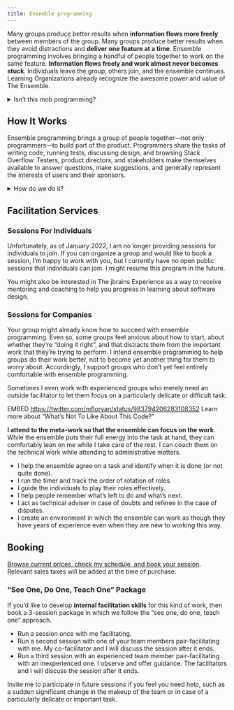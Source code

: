```yaml
---
title: Ensemble programming
---
```


Many groups produce better results when **information flows more freely** between members of the group. Many groups produce better results when they avoid distractions and **deliver one feature at a time**. Ensemble programming involves bringing a handful of people together to work on the same feature. **Information flows freely and work almost never becomes stuck**. Individuals leave the group, others join, and the ensemble continues. Learning Organizations already recognize the awesome power and value of The Ensemble.

<details>

<summary>Isn’t this mob programming?</summary>

You might know ensemble programming by its other name, mob programming. In some parts of the English-speaking world, “mobbing” has become synonymous with bullying, which has caused some people to prefer the term “ensemble”. Whether you think of it as a mob or an ensemble, I feel confident that we mean the same thing.
</details>

## How It Works

Ensemble programming brings a group of people together—not only programmers—to build part of the product. Programmers share the tasks of writing code, running tests, discussing design, and browsing Stack Overflow. Testers, product directors, and stakeholders make themselves available to answer questions, make suggestions, and generally represent the interests of users and their sponsors.

<details>
<summary>How do we do it?</summary>

The details can vary, but I think of the core practice like this:

- A group of people, as few as 3 and as many as 8, come together in the same space—virtual or physical.
- The ensemble agrees on a task and reaches agreement on what it means to finish the task. They begin with the end in mind.
- The ensemble starts with a Driver and a Navigator. The Driver focuses on each microstep and the Navigator thinks more about where the Driver should go next. Everyone else provides support in any way they can. The Wisdom of the Crowd helps good things happen.
- The members of the ensemble rotate through the roles of Driver, Navigator, and Support. Sometimes they use a timer to decide when to rotate roles and sometimes they wait for a “reasonable break in the action”.
- The Navigator announces the next step and the Driver does the typing. The Support folks and the Navigator engage in ongoing negotiation about what’s left to do and what should happen next.
- Although the ensemble can rotate roles as they wish, I find good results when the Driver ends their turn by taking over as the Navigator.
- It helps to have at least one person present who can confidently and quickly answer questions about the feature that the ensemble is trying to deliver, in order to avoid them becoming stuck and needing to switch tasks.
- We encourage members of the ensemble to take care of themselves, which means that they leave when they need to and return when they’re ready. The ensemble is usually able to continue even in the temporary absence of one of its members.

</details>

## Facilitation Services

### Sessions For Individuals

Unfortunately, as of January 2022, I am no longer providing sessions for individuals to join. If you can organize a group and would like to book a session, I’m happy to work with you, but I currently have no open public sessions that individuals can join. I might resume this program in the future.

You might also be interested in The jbrains Experience as a way to receive mentoring and coaching to help you progress in learning about software design.

### Sessions for Companies

Your group might already know how to succeed with ensemble programming. Even so, some groups feel anxious about how to start, about whether they’re “doing it right”, and that distracts them from the important work that they’re trying to perform. I intend ensemble programming to help groups do their work better, not to become yet another thing for them to worry about. Accordingly, I support groups who don’t yet feel entirely comfortable with ensemble programming.

Sometimes I even work with experienced groups who merely need an outside facilitator to let them focus on a particularly delicate or difficult task.

EMBED https://twitter.com/mfloryan/status/983794206283108352
Learn more about “What’s Not To Like About This Code?”

**I attend to the meta-work so that the ensemble can focus on the work**. While the ensemble puts their full energy into the task at hand, they can comfortably lean on me while I take care of the rest. I can coach them on the technical work while attending to administrative matters.

- I help the ensemble agree on a task and identify when it is done (or not quite done).
- I run the timer and track the order of rotation of roles.
- I guide the individuals to play their roles effectively.
- I help people remember what’s left to do and what’s next.
- I act as technical adviser in case of doubts and referee in the case of disputes.
- I create an environment in which the ensemble can work as though they have years of experience even when they are new to working this way.

## Booking
[Browse current prices, check my schedule, and book your session](https://sales.jbrains.ca/ensemble-programming/). Relevant sales taxes will be added at the time of purchase.

### “See One, Do One, Teach One” Package

If you’d like to develop **internal facilitation skills** for this kind of work, then book a 3-session package in which we follow the “see one, do one, teach one” approach.

- Run a session once with me facilitating.
- Run a second session with one of your team members pair-facilitating with me. My co-facilitator and I will discuss the session after it ends.
- Run a third session with an experienced team member pair-facilitating with an inexperienced one. I observe and offer guidance. The facilitators and I will discuss the session after it ends.

Invite me to participate in future sessions if you feel you need help, such as a sudden significant change in the makeup of the team or in case of a particularly delicate or important task.